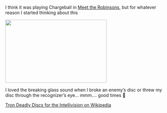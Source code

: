I think it was playing Chargeball in <a href="http://www.xbox.com/en-US/games/m/meettherobinsons/default.htm" target="_blank" class="broken_link">Meet the Robinsons</a>, but for whatever reason I started thinking about this

<a href="http://www.mobygames.com/game/intellivision/tron-deadly-discs" target="_new" atomicselection="true"><img height="200" src="http://www.duncanmackenzie.net/images/7065efa9-4fdd-45fb-85a8-002727cfb794.gif" width="320" /></a> 

I loved the breaking glass sound when I broke an enemy&#8217;s disc or threw my disc through the recognizer&#8217;s eye&#8230; mmm&#8230;. good times 🙂

<a href="http://en.wikipedia.org/wiki/Tron_Deadly_Discs" target="_blank">Tron Deadly Discs for the Intellivision on Wikipedia</a>